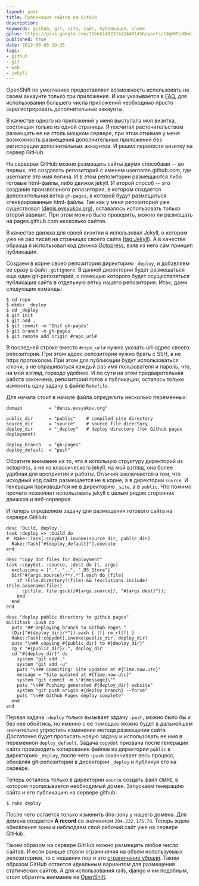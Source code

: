 ```yaml
---
layout: post
title: Публикация сайтов на GitHub
description:
keywords: github, git, site, сайт, публикация, cname
gplus: https://plus.google.com/116661482374124481456/posts/C4gRWScXbmL
published: true
date: 2012-06-08 10:35
tags:
- github
- git
- web
- jekyll
---
```


OpenShift по умолчанию предоставляет возможность использовать на своем аккаунте только три приложения. И как указывается в [FAQ](https://openshift.redhat.com/community/faq#t2n39 "FAQs - OpenShift by Red Hat"), для использования большего числа приложений необходимо просто зарегистрировать дополнительные аккаунты.

В качестве одного из приложений у меня выступала моя визитка, состоящая только из одной страницы. Я посчитал расточительством размещать ее на столь мощном сервере, при этом отнимая у меня возможность размещения дополнительных приложений без регистрации дополнительных аккаунтов. И решил перенести визитку на сервер GitHub.

На серверах GitHub можно размещать сайты двумя способами -- во первых, это создавать репозиторий с именем username.github.com, где username это имя логина. И в этом репозитории размещаются либо готовые html-файлы, либо движок jekyll. И второй способ -- это создание произвольного репозитория, в котором создается дополнительная ветка `gh-pages`, в которой будут размещаться сгенерированные html-файлы. Так как у меня репозиторий уже существовал ([denis.evsyukov.org](https://github.com/Juev/denis.evsyukov.org)), оставалось использовать только второй вариант. При этом можно было проверить, можно ли размещать на pages.github.com несколько сайтов.

В качестве движка для своей визитки я использовал Jekyll, о котором уже не раз писал на страницах своего сайта ([tag:Jekyll](/tags/jekyll)). А в качестве образца я использовал код движка [Octopress](http://octopress.org/ "Octopress"), взяв из него сам принцип публикации.

Создаем в корне своео репозитория директорию `_deploy`, и добавляем ее сразу в файл `.gitignore`. В данной директории будет размещаться еще один git-репозиторий, с помощью которого будет осуществляться публикация сайта в отдельную ветку нашего репозитория. Итак, даем следующие команды:

    $ cd repo
    $ mkdir _deploy
    $ cd _deploy
    $ git init
    $ git add .
    $ git commit -m "Init gh-pages"
    $ git branch -m gh-pages
    $ git remote add origin #repo_url#

В последней строке вместо `#repo_url#` нужно указать url-адрес своего репозитория. При этом адрес репозитория нужно брать с SSH, а не https протоколом. При этом для публикации будут использоваться ключи, а не спрашиваться каждый раз имя пользователя и пароль, что, на мой взгляд, гораздо удобнее. И по сути на этом предварительная работа закончена, репозиторий готов к публикации, осталось только изменить одну задачу в файле `Rakefile`.

Для начала стоит в начале файла определить несколько переменных:

    domain          = "denis.evsyukov.org"

    public_dir      = "public"    # compiled site directory
    source_dir      = "source"    # source file directory
    deploy_dir      = "_deploy"   # deploy directory (for Github pages deployment)

    deploy_branch   = "gh-pages"
    deploy_default  = "push"

Обратите внимание на то, что я использую структуру директорий из octopress, а не из классического jekyll, на мой взгляд, она более удобная для восприятия и работы. Отличия заключаются в том, что исходный код сайта размещается не в корне, а в директории `source`. И генерация производится не в директорию `_site`, а в `public`. Что помимо прочего позволяет использовать jekyll с целым рядом сторонних движков и веб-серверов.

И теперь определяем задачу для размещения готового сайта на сервере GitHub:

    desc 'Build, deploy.'
    task :deploy => :build do
    #  Rake::Task[:copydot].invoke(source_dir, public_dir)
      Rake::Task["#{deploy_default}"].execute
    end

    desc "copy dot files for deployment"
    task :copydot, :source, :dest do |t, args|
      exclusions = [".", "..", ".DS_Store"]
      Dir["#{args.source}/**/.*"].each do |file|
        if !File.directory?(file) && !exclusions.include?(File.basename(file))
          cp(file, file.gsub(/#{args.source}/, "#{args.dest}"));
        end
      end
    end

    desc "deploy public directory to github pages"
    multitask :push do
      puts "## Deploying branch to Github Pages "
      (Dir["#{deploy_dir}/*"]).each { |f| rm_rf(f) }
      Rake::Task[:copydot].invoke(public_dir, deploy_dir)
      puts "\n## copying #{public_dir} to #{deploy_dir}"
      cp_r "#{public_dir}/.", deploy_dir
      cd "#{deploy_dir}" do
        system "git add ."
        system "git add -u"
        puts "\n## Commiting: Site updated at #{Time.now.utc}"
        message = "Site updated at #{Time.now.utc}"
        system "git commit -m \"#{message}\""
        puts "\n## Pushing generated #{deploy_dir} website"
        system "git push origin #{deploy_branch} --force"
        puts "\n## Github Pages deploy complete"
      end
    end

Первая задача `:deploy` только вызывает задачу `:push`, можно было бы и без нее обойтись, но именно с ее помощью можно будет в дальнейшем значительно упростить изменение метода размещения сайта. Достаточно будет прописать новую задачу и использовать ее имя в переменной `deploy_default`. Задача `copydot` призвана после генерации сайта производить копирование файлов из директории `public` в директорию `_deploy`, после чего `:push` заканчивает весь процесс, обновляя git-репозиторий в директории `_deploy` и публикуя его на сервере.

Теперь осталось только в директории `source` создать файл `CNAME`, в котором прописывается необходимый домен. Запускаем генерацию сайта и его публикацию на сервере github:

    $ rake deploy

После чего остается только изменить dns-зону у нашего домена. Для домена создается **A record** со значением `204.232.175.78`. Теперь ждем обновления зоны и наблюдаем свой рабочий сайт уже на сервере GitHub.

Таким образом на сервере GitHub можно размещать любое число сайтов. И если раньше стояли ограничения на объем используемых репозиториев, то с недавних пор и это [ограничение убрали](https://help.github.com/articles/what-is-my-disk-quota). Таким образом GitHub остается идеальным вариантом для размещения статических сайтов. А для использования rails, django и им подобным, стоит обратить внимание на [OpenShift](/2012/05/28/jekyll-in-openshift/ "Jekyll in OpenShift").
